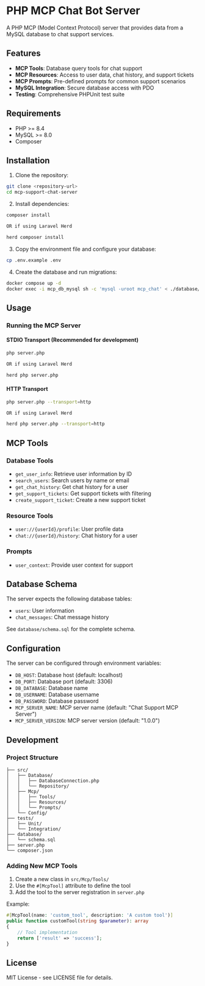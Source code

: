 # PHP MCP Chat Bot Server

A PHP MCP (Model Context Protocol) server that provides data from a MySQL database to chat support services.

## Features

- **MCP Tools**: Database query tools for chat support
- **MCP Resources**: Access to user data, chat history, and support tickets
- **MCP Prompts**: Pre-defined prompts for common support scenarios
- **MySQL Integration**: Secure database access with PDO
- **Testing**: Comprehensive PHPUnit test suite

## Requirements

- PHP >= 8.4
- MySQL >= 8.0
- Composer

## Installation

1. Clone the repository:

```bash
git clone <repository-url>
cd mcp-support-chat-server
```

2. Install dependencies:

```bash
composer install

OR if using Laravel Herd

herd composer install
```

3. Copy the environment file and configure your database:

```bash
cp .env.example .env
```

4. Create the database and run migrations:

```bash
docker compose up -d
docker exec -i mcp_db_mysql sh -c 'mysql -uroot mcp_chat' < ./database/schema.sql
```

## Usage

### Running the MCP Server

#### STDIO Transport (Recommended for development)

```bash
php server.php

OR if using Laravel Herd

herd php server.php
```

#### HTTP Transport

```bash
php server.php --transport=http

OR if using Laravel Herd

herd php server.php --transport=http
```

## MCP Tools

### Database Tools

- `get_user_info`: Retrieve user information by ID
- `search_users`: Search users by name or email
- `get_chat_history`: Get chat history for a user
- `get_support_tickets`: Get support tickets with filtering
- `create_support_ticket`: Create a new support ticket

### Resource Tools

- `user://{userId}/profile`: User profile data
- `chat://{userId}/history`: Chat history for a user

### Prompts

- `user_context`: Provide user context for support

## Database Schema

The server expects the following database tables:

- `users`: User information
- `chat_messages`: Chat message history

See `database/schema.sql` for the complete schema.

## Configuration

The server can be configured through environment variables:

- `DB_HOST`: Database host (default: localhost)
- `DB_PORT`: Database port (default: 3306)
- `DB_DATABASE`: Database name
- `DB_USERNAME`: Database username
- `DB_PASSWORD`: Database password
- `MCP_SERVER_NAME`: MCP server name (default: "Chat Support MCP Server")
- `MCP_SERVER_VERSION`: MCP server version (default: "1.0.0")

## Development

### Project Structure

```
├── src/
│   ├── Database/
│   │   ├── DatabaseConnection.php
│   │   └── Repository/
│   ├── Mcp/
│   │   ├── Tools/
│   │   ├── Resources/
│   │   └── Prompts/
│   └── Config/
├── tests/
│   ├── Unit/
│   └── Integration/
├── database/
│   └── schema.sql
├── server.php
└── composer.json
```

### Adding New MCP Tools

1. Create a new class in `src/Mcp/Tools/`
2. Use the `#[McpTool]` attribute to define the tool
3. Add the tool to the server registration in `server.php`

Example:

```php
#[McpTool(name: 'custom_tool', description: 'A custom tool')]
public function customTool(string $parameter): array
{
    // Tool implementation
    return ['result' => 'success'];
}
```

## License

MIT License - see LICENSE file for details.
